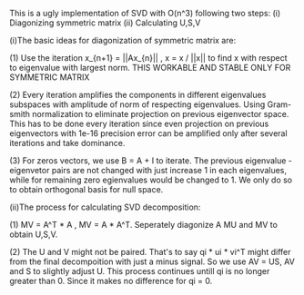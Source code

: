 This is a ugly implementation of SVD with O(n^3) following two steps:
(i)  Diagonizing symmetric matrix
(ii) Calculating U,S,V


(i)The basic ideas for diagonization of symmetric matrix are:

  (1) Use the iteration x_{n+1} = ||Ax_{n}|| , x = x / ||x|| to find x with respect to eigenvalue with largest norm. THIS WORKABLE AND STABLE ONLY FOR SYMMETRIC MATRIX
  
  (2) Every iteration amplifies the components in different eigenvalues subspaces with amplitude of norm of respecting eigenvalues. Using Gram-smith normalization to eliminate projection on previous eigenvector space. This has to be done every iteration since even projection on previous eigenvectors with 1e-16 precision error can be amplified only after several iterations and  take dominance.
  
  (3) For zeros vectors, we use B = A + I to iterate. The previous eigenvalue - eigenvetor pairs are not changed with just increase 1 in each eigenvalues, while for remaining zero egienvalues would be changed to 1. We only do so to obtain orthogonal basis for null space.
  
  
 (ii)The process for calculating SVD decomposition:
 
  (1) MV = A^T * A , MV = A * A^T. Seperately diagonize A MU and MV to obtain U,S,V.
  
  (2) The U and V might not be paired. That's to say qi * ui * vi^T might differ from the final decompoition with just a minus signal. So we use AV = US, AV and S to slightly adjust U. This process continues untill qi is no longer greater than 0. Since it makes no difference for qi = 0.
